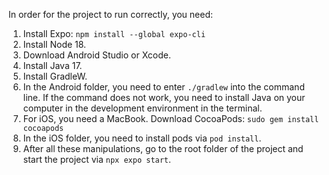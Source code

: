 In order for the project to run correctly, you need:

1. Install Expo: `npm install --global expo-cli`    
2. Install Node 18.
3. Download Android Studio or Xcode.
4. Install Java 17.
5. Install GradleW.
6. In the Android folder, you need to enter `./gradlew` into the command line. If the command does not work, you need to install Java on your computer in the development environment in the terminal.
7. For iOS, you need a MacBook. Download CocoaPods: `sudo gem install cocoapods`     
8. In the iOS folder, you need to install pods via `pod install`.
9. After all these manipulations, go to the root folder of the project and start the project via `npx expo start`.

